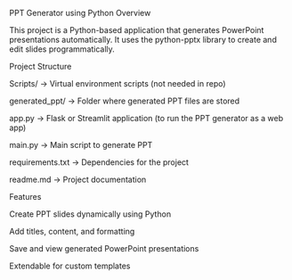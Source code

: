 PPT Generator using Python
Overview

This project is a Python-based application that generates PowerPoint presentations automatically.
It uses the python-pptx library to create and edit slides programmatically.

Project Structure

Scripts/ → Virtual environment scripts (not needed in repo)

generated_ppt/ → Folder where generated PPT files are stored

app.py → Flask or Streamlit application (to run the PPT generator as a web app)

main.py → Main script to generate PPT

requirements.txt → Dependencies for the project

readme.md → Project documentation

Features

Create PPT slides dynamically using Python

Add titles, content, and formatting

Save and view generated PowerPoint presentations

Extendable for custom templates

